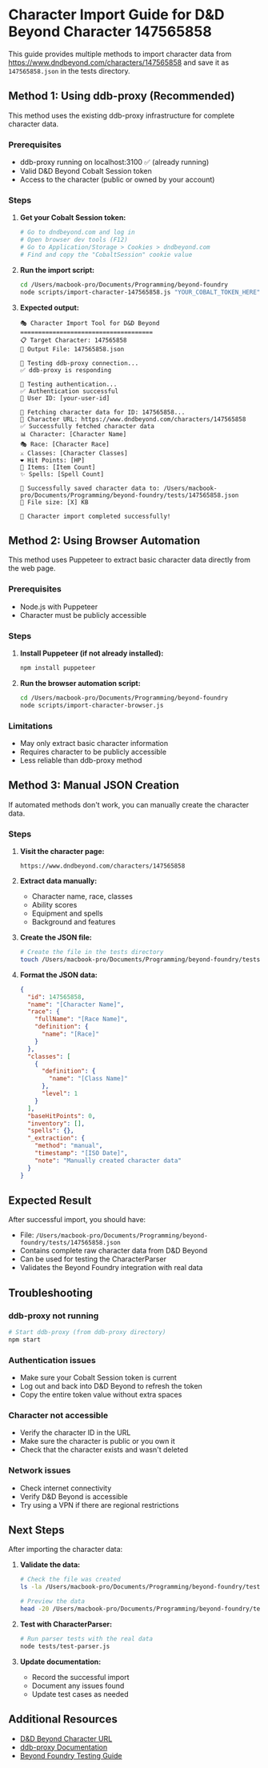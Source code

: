 # Character Import Guide for D&D Beyond Character 147565858

This guide provides multiple methods to import character data from https://www.dndbeyond.com/characters/147565858 and save it as `147565858.json` in the tests directory.

## Method 1: Using ddb-proxy (Recommended)

This method uses the existing ddb-proxy infrastructure for complete character data.

### Prerequisites
- ddb-proxy running on localhost:3100 ✅ (already running)
- Valid D&D Beyond Cobalt Session token
- Access to the character (public or owned by your account)

### Steps

1. **Get your Cobalt Session token:**
   ```bash
   # Go to dndbeyond.com and log in
   # Open browser dev tools (F12)
   # Go to Application/Storage > Cookies > dndbeyond.com
   # Find and copy the "CobaltSession" cookie value
   ```

2. **Run the import script:**
   ```bash
   cd /Users/macbook-pro/Documents/Programming/beyond-foundry
   node scripts/import-character-147565858.js "YOUR_COBALT_TOKEN_HERE"
   ```

3. **Expected output:**
   ```
   🎭 Character Import Tool for D&D Beyond
   =====================================
   📋 Target Character: 147565858
   📁 Output File: 147565858.json

   📡 Testing ddb-proxy connection...
   ✅ ddb-proxy is responding

   🔐 Testing authentication...
   ✅ Authentication successful
   👤 User ID: [your-user-id]

   🎯 Fetching character data for ID: 147565858...
   🔗 Character URL: https://www.dndbeyond.com/characters/147565858
   ✅ Successfully fetched character data
   📊 Character: [Character Name]
   🎭 Race: [Character Race]
   ⚔️ Classes: [Character Classes]
   ❤️ Hit Points: [HP]
   🎒 Items: [Item Count]
   ✨ Spells: [Spell Count]

   💾 Successfully saved character data to: /Users/macbook-pro/Documents/Programming/beyond-foundry/tests/147565858.json
   📏 File size: [X] KB

   🎉 Character import completed successfully!
   ```

## Method 2: Using Browser Automation

This method uses Puppeteer to extract basic character data directly from the web page.

### Prerequisites
- Node.js with Puppeteer
- Character must be publicly accessible

### Steps

1. **Install Puppeteer (if not already installed):**
   ```bash
   npm install puppeteer
   ```

2. **Run the browser automation script:**
   ```bash
   cd /Users/macbook-pro/Documents/Programming/beyond-foundry
   node scripts/import-character-browser.js
   ```

### Limitations
- May only extract basic character information
- Requires character to be publicly accessible
- Less reliable than ddb-proxy method

## Method 3: Manual JSON Creation

If automated methods don't work, you can manually create the character data.

### Steps

1. **Visit the character page:**
   ```
   https://www.dndbeyond.com/characters/147565858
   ```

2. **Extract data manually:**
   - Character name, race, classes
   - Ability scores
   - Equipment and spells
   - Background and features

3. **Create the JSON file:**
   ```bash
   # Create the file in the tests directory
   touch /Users/macbook-pro/Documents/Programming/beyond-foundry/tests/147565858.json
   ```

4. **Format the JSON data:**
   ```json
   {
     "id": 147565858,
     "name": "[Character Name]",
     "race": {
       "fullName": "[Race Name]",
       "definition": {
         "name": "[Race]"
       }
     },
     "classes": [
       {
         "definition": {
           "name": "[Class Name]"
         },
         "level": 1
       }
     ],
     "baseHitPoints": 0,
     "inventory": [],
     "spells": {},
     "_extraction": {
       "method": "manual",
       "timestamp": "[ISO Date]",
       "note": "Manually created character data"
     }
   }
   ```

## Expected Result

After successful import, you should have:
- File: `/Users/macbook-pro/Documents/Programming/beyond-foundry/tests/147565858.json`
- Contains complete raw character data from D&D Beyond
- Can be used for testing the CharacterParser
- Validates the Beyond Foundry integration with real data

## Troubleshooting

### ddb-proxy not running
```bash
# Start ddb-proxy (from ddb-proxy directory)
npm start
```

### Authentication issues
- Make sure your Cobalt Session token is current
- Log out and back into D&D Beyond to refresh the token
- Copy the entire token value without extra spaces

### Character not accessible
- Verify the character ID in the URL
- Make sure the character is public or you own it
- Check that the character exists and wasn't deleted

### Network issues
- Check internet connectivity
- Verify D&D Beyond is accessible
- Try using a VPN if there are regional restrictions

## Next Steps

After importing the character data:

1. **Validate the data:**
   ```bash
   # Check the file was created
   ls -la /Users/macbook-pro/Documents/Programming/beyond-foundry/tests/147565858.json
   
   # Preview the data
   head -20 /Users/macbook-pro/Documents/Programming/beyond-foundry/tests/147565858.json
   ```

2. **Test with CharacterParser:**
   ```bash
   # Run parser tests with the real data
   node tests/test-parser.js
   ```

3. **Update documentation:**
   - Record the successful import
   - Document any issues found
   - Update test cases as needed

## Additional Resources

- [D&D Beyond Character URL](https://www.dndbeyond.com/characters/147565858)
- [ddb-proxy Documentation](https://github.com/MrPrimate/ddb-proxy)
- [Beyond Foundry Testing Guide](../docs/development/TESTING.md)
